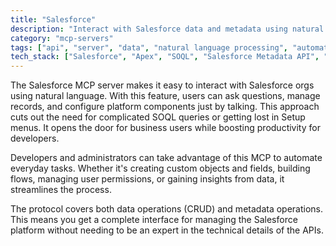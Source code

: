 ```yaml
---
title: "Salesforce"
description: "Interact with Salesforce data and metadata using natural language for data management, platform configuration, and automation."
category: "mcp-servers"
tags: ["api", "server", "data", "natural language processing", "automation", "metadata management"]
tech_stack: ["Salesforce", "Apex", "SOQL", "Salesforce Metadata API", "Salesforce Platform", "CRUD operations"]
---
```


The Salesforce MCP server makes it easy to interact with Salesforce orgs using natural language. With this feature, users can ask questions, manage records, and configure platform components just by talking. This approach cuts out the need for complicated SOQL queries or getting lost in Setup menus. It opens the door for business users while boosting productivity for developers.

Developers and administrators can take advantage of this MCP to automate everyday tasks. Whether it's creating custom objects and fields, building flows, managing user permissions, or gaining insights from data, it streamlines the process.

The protocol covers both data operations (CRUD) and metadata operations. This means you get a complete interface for managing the Salesforce platform without needing to be an expert in the technical details of the APIs.